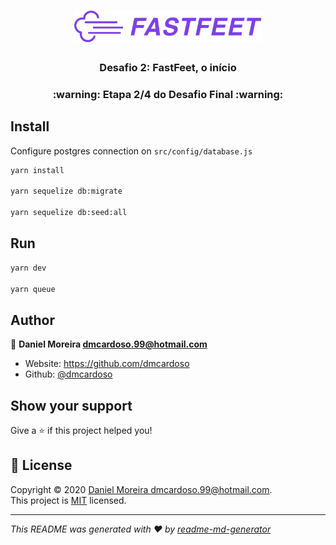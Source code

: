 <h1 align="center">
  <img alt="Fastfeet" title="Fastfeet" src=".github/logo.png" width="300px" />
</h1>

<h3 align="center">
  Desafio 2: FastFeet, o início
</h3>

<h3 align="center">
  :warning: Etapa 2/4 do Desafio Final :warning:
</h3>

## Install

Configure postgres connection on `src/config/database.js`

```sh
yarn install

yarn sequelize db:migrate

yarn sequelize db:seed:all

```

## Run

```sh
yarn dev

yarn queue
```

## Author

👤 **Daniel Moreira <dmcardoso.99@hotmail.com>**

* Website: https://github.com/dmcardoso
* Github: [@dmcardoso](https://github.com/dmcardoso)

## Show your support

Give a ⭐️ if this project helped you!

## 📝 License

Copyright © 2020 [Daniel Moreira <dmcardoso.99@hotmail.com>](https://github.com/dmcardoso).<br />
This project is [MIT](https://github.com/dmcardoso/bootcamp-gostack/blob/master/LICENSE) licensed.

***
_This README was generated with ❤️ by [readme-md-generator](https://github.com/kefranabg/readme-md-generator)_
